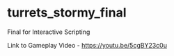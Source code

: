 # turrets_stormy_final
Final for Interactive Scripting

Link to Gameplay Video - https://youtu.be/5cgBY23c0u
